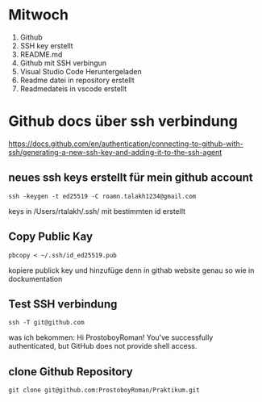 # Mitwoch

1. Github 
2. SSH key erstellt 
3. README.md 
4. Github mit SSH verbingun
5. Visual Studio Code Heruntergeladen 
6. Readme datei in repository erstellt 
7. Readmedateis in vscode erstellt 


# Github docs über ssh verbindung

https://docs.github.com/en/authentication/connecting-to-github-with-ssh/generating-a-new-ssh-key-and-adding-it-to-the-ssh-agent

## neues ssh keys erstellt für mein github account

`ssh -keygen -t ed25519 -C roamn.talakh1234@gmail.com`

keys in /Users/rtalakh/.ssh/ mit bestimmten id erstellt 

## Copy Public Kay

`pbcopy < ~/.ssh/id_ed25519.pub`

kopiere publick key und hinzufüge denn in githab website genau so wie in dockumentation 

## Test SSH verbindung

`ssh -T git@github.com`
 
was ich bekommen:
Hi ProstoboyRoman! You've successfully authenticated, but GitHub does not provide shell access.

## clone Github Repository 

`git clone git@github.com:ProstoboyRoman/Praktikum.git`


